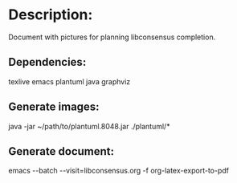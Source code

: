 # Description:

Document with pictures for planning libconsensus completion.

## Dependencies:

texlive
emacs
plantuml
java
graphviz

## Generate images:

java -jar ~/path/to/plantuml.8048.jar ./plantuml/*

## Generate document:

emacs --batch --visit=libconsensus.org -f org-latex-export-to-pdf
